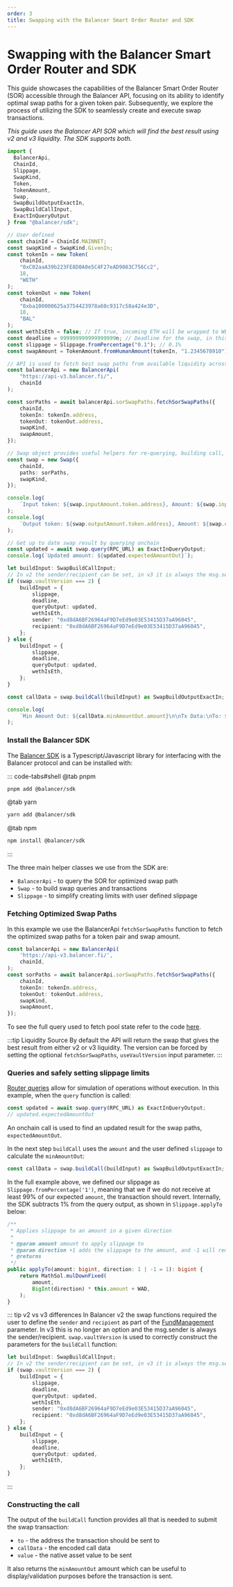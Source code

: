 ```yaml
---
order: 3
title: Swapping with the Balancer Smart Order Router and SDK
---
```


# Swapping with the Balancer Smart Order Router and SDK

This guide showcases the capabilities of the Balancer Smart Order Router (SOR) accessible through the Balancer API, focusing on its ability to identify optimal swap paths for a given token pair. Subsequently, we explore the process of utilizing the SDK to seamlessly create and execute swap transactions.

_This guide uses the Balancer API SOR which will find the best result using v2 and v3 liquidity. The SDK supports both._

```typescript
import {
  BalancerApi,
  ChainId,
  Slippage,
  SwapKind,
  Token,
  TokenAmount,
  Swap,
  SwapBuildOutputExactIn,
  SwapBuildCallInput,
  ExactInQueryOutput
} from "@balancer/sdk";

// User defined
const chainId = ChainId.MAINNET;
const swapKind = SwapKind.GivenIn;
const tokenIn = new Token(
    chainId,
    "0xC02aaA39b223FE8D0A0e5C4F27eAD9083C756Cc2",
    18,
    "WETH"
);
const tokenOut = new Token(
    chainId,
    "0xba100000625a3754423978a60c9317c58a424e3D",
    18,
    "BAL"
);
const wethIsEth = false; // If true, incoming ETH will be wrapped to WETH, otherwise the Vault will pull WETH tokens
const deadline = 999999999999999999n; // Deadline for the swap, in this case infinite
const slippage = Slippage.fromPercentage("0.1"); // 0.1%
const swapAmount = TokenAmount.fromHumanAmount(tokenIn, "1.2345678910");

// API is used to fetch best swap paths from available liquidity across v2 & v3
const balancerApi = new BalancerApi(
    "https://api-v3.balancer.fi/",
    chainId
);

const sorPaths = await balancerApi.sorSwapPaths.fetchSorSwapPaths({
    chainId,
    tokenIn: tokenIn.address,
    tokenOut: tokenOut.address,
    swapKind,
    swapAmount,
});

// Swap object provides useful helpers for re-querying, building call, etc
const swap = new Swap({
    chainId,
    paths: sorPaths,
    swapKind,
});

console.log(
    `Input token: ${swap.inputAmount.token.address}, Amount: ${swap.inputAmount.amount}`
);
console.log(
    `Output token: ${swap.outputAmount.token.address}, Amount: ${swap.outputAmount.amount}`
);

// Get up to date swap result by querying onchain
const updated = await swap.query(RPC_URL) as ExactInQueryOutput;
console.log(`Updated amount: ${updated.expectedAmountOut}`);

let buildInput: SwapBuildCallInput;
// In v2 the sender/recipient can be set, in v3 it is always the msg.sender
if (swap.vaultVersion === 2) {
    buildInput = {
        slippage,
        deadline,
        queryOutput: updated,
        wethIsEth,
        sender: "0xd8dA6BF26964aF9D7eEd9e03E53415D37aA96045",
        recipient: "0xd8dA6BF26964aF9D7eEd9e03E53415D37aA96045",
    };
} else {
    buildInput = {
        slippage,
        deadline,
        queryOutput: updated,
        wethIsEth,
    };
}

const callData = swap.buildCall(buildInput) as SwapBuildOutputExactIn;

console.log(
    `Min Amount Out: ${callData.minAmountOut.amount}\n\nTx Data:\nTo: ${callData.to}\nCallData: ${callData.callData}\nValue: ${callData.value}`
);
```

### Install the Balancer SDK

The [Balancer SDK](https://github.com/balancer/b-sdk) is a Typescript/Javascript library for interfacing with the Balancer protocol and can be installed with:

::: code-tabs#shell
@tab pnpm

```bash
pnpm add @balancer/sdk
```

@tab yarn

```bash
yarn add @balancer/sdk
```

@tab npm
```bash
npm install @balancer/sdk
```
:::

The three main helper classes we use from the SDK are:
* `BalancerApi` - to query the SOR for optimized swap path
* `Swap` - to build swap queries and transactions
* `Slippage` - to simplify creating limits with user defined slippage 

### Fetching Optimized Swap Paths

In this example we use the BalancerApi `fetchSorSwapPaths` function to fetch the optimized swap paths for a token pair and swap amount. 
```typescript
const balancerApi = new BalancerApi(
    'https://api-v3.balancer.fi/',
    chainId,
);
const sorPaths = await balancerApi.sorSwapPaths.fetchSorSwapPaths({
    chainId,
    tokenIn: tokenIn.address,
    tokenOut: tokenOut.address,
    swapKind,
    swapAmount,
});
```
To see the full query used to fetch pool state refer to the code [here](https://github.com/balancer/b-sdk/blob/main/src/data/providers/balancer-api/modules/sorSwapPaths/index.ts#L19).

:::tip Liquidity Source
By default the API will return the swap that gives the best result from either v2 or v3 liquidity. The version can be forced by setting the optional `fetchSorSwapPaths`, `useVaultVersion` input parameter.
:::

### Queries and safely setting slippage limits

[Router queries](../../concepts/router/queries.md) allow for simulation of operations without execution. In this example, when the `query` function is called: 

```typescript
const updated = await swap.query(RPC_URL) as ExactInQueryOutput;
// updated.expectedAmountOut
```
An onchain call is used to find an updated result for the swap paths, `expectedAmountOut`.

In the next step `buildCall` uses the `amount` and the user defined `slippage` to calculate the `minAmountOut`:
```typescript
const callData = swap.buildCall(buildInput) as SwapBuildOutputExactIn;
```

In the full example above, we defined our slippage as `Slippage.fromPercentage('1')`, meaning that we if we do not receive at least 99% of our expected `amount`, the transaction should revert.
Internally, the SDK subtracts 1% from the query output, as shown in `Slippage.applyTo` below:

```typescript
/**
 * Applies slippage to an amount in a given direction
 *
 * @param amount amount to apply slippage to
 * @param direction +1 adds the slippage to the amount, and -1 will remove the slippage from the amount
 * @returns
 */
public applyTo(amount: bigint, direction: 1 | -1 = 1): bigint {
    return MathSol.mulDownFixed(
        amount,
        BigInt(direction) * this.amount + WAD,
    );
}
```

::: tip v2 vs v3 differences
In Balancer v2 the swap functions required the user to define the `sender` and `recipient` as part of the [FundManagement](https://docs.balancer.fi/reference/swaps/batch-swaps.html#fundmanagement-struct) parameter. In v3 this is no longer an option and the msg.sender is always the sender/recipient. `swap.vaultVersion` is used to correctly construct the parameters for the `buildCall` function:

```typescript
let buildInput: SwapBuildCallInput;
// In v2 the sender/recipient can be set, in v3 it is always the msg.sender
if (swap.vaultVersion === 2) {
    buildInput = {
        slippage,
        deadline,
        queryOutput: updated,
        wethIsEth,
        sender: "0xd8dA6BF26964aF9D7eEd9e03E53415D37aA96045",
        recipient: "0xd8dA6BF26964aF9D7eEd9e03E53415D37aA96045",
    };
} else {
    buildInput = {
        slippage,
        deadline,
        queryOutput: updated,
        wethIsEth,
    };
}
```
:::


### Constructing the call

The output of the `buildCall` function provides all that is needed to submit the swap transaction:
* `to` - the address the transaction should be sent to
* `callData` - the encoded call data
* `value` - the native asset value to be sent

It also returns the `minAmountOut` amount which can be useful to display/validation purposes before the transaction is sent.
